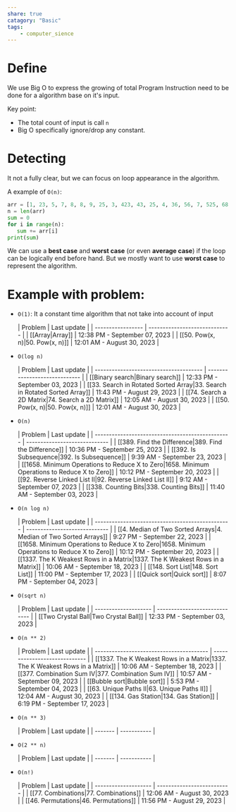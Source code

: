 ```yaml
---
share: true
catagory: "Basic"
tags:
    - computer_sience
---
```


# Define

We use Big O to express the growing of total Program Instruction need to be done for a algorithm base on it's input.

Key point:
- The total count of input is call `n` 
- Big O specifically ignore/drop any constant.
# Detecting

It not a fully clear, but we can focus on loop appearance in the algorithm.

A example of `O(n)`:

```python
arr = [1, 23, 5, 7, 8, 8, 9, 25, 3, 423, 43, 25, 4, 36, 56, 7, 525, 68,  44, 7, 8, 9, 8, 9, 809, 233, 445, 6, 34, 6]
n = len(arr)
sum = 0
for i in range(n):
   sum += arr[i]
print(sum)
```

We can use a **best case** and **worst case** (or even **average case**) if the loop can be logically end before hand. But we mostly want to use **worst case** to represent the algorithm. 
# Example with problem:

- `O(1)`: It a constant time algorithm that not take into account of input

    | Problem           | Last update                   |
| ----------------- | ----------------------------- |
| [[Array|Array]]         | 12:38 PM - September 07, 2023 |
| [[50. Pow(x, n)|50. Pow(x, n)]] | 12:01 AM - August 30, 2023    |


- `O(log n)`

    | Problem                                | Last update                   |
| -------------------------------------- | ----------------------------- |
| [[Binary search|Binary search]]                      | 12:33 PM - September 03, 2023 |
| [[33. Search in Rotated Sorted Array|33. Search in Rotated Sorted Array]] | 11:43 PM - August 29, 2023    |
| [[74. Search a 2D Matrix|74. Search a 2D Matrix]]             | 12:05 AM - August 30, 2023    |
| [[50. Pow(x, n)|50. Pow(x, n)]]                      | 12:01 AM - August 30, 2023    |


- `O(n)`

    | Problem                                          | Last update                   |
| ------------------------------------------------ | ----------------------------- |
| [[389. Find the Difference|389. Find the Difference]]                     | 10:36 PM - September 25, 2023 |
| [[392. Is Subsequence|392. Is Subsequence]]                          | 9:39 AM - September 23, 2023  |
| [[1658. Minimum Operations to Reduce X to Zero|1658. Minimum Operations to Reduce X to Zero]] | 10:12 PM - September 20, 2023 |
| [[92. Reverse Linked List II|92. Reverse Linked List II]]                   | 9:12 AM - September 07, 2023  |
| [[338. Counting Bits|338. Counting Bits]]                           | 11:40 AM - September 03, 2023 |


- `O(n log n)`

    | Problem                                          | Last update                   |
| ------------------------------------------------ | ----------------------------- |
| [[4. Median of Two Sorted Arrays|4. Median of Two Sorted Arrays]]               | 9:27 PM - September 22, 2023  |
| [[1658. Minimum Operations to Reduce X to Zero|1658. Minimum Operations to Reduce X to Zero]] | 10:12 PM - September 20, 2023 |
| [[1337. The K Weakest Rows in a Matrix|1337. The K Weakest Rows in a Matrix]]         | 10:06 AM - September 18, 2023 |
| [[148. Sort List|148. Sort List]]                               | 11:00 PM - September 17, 2023 |
| [[Quick sort|Quick sort]]                                   | 8:07 PM - September 04, 2023  |


- `O(sqrt n)`

    | Problem              | Last update                   |
| -------------------- | ----------------------------- |
| [[Two Crystal Ball|Two Crystal Ball]] | 12:33 PM - September 03, 2023 |


- `O(n ** 2)`

    | Problem                                  | Last update                   |
| ---------------------------------------- | ----------------------------- |
| [[1337. The K Weakest Rows in a Matrix|1337. The K Weakest Rows in a Matrix]] | 10:06 AM - September 18, 2023 |
| [[377. Combination Sum IV|377. Combination Sum IV]]              | 10:57 AM - September 09, 2023 |
| [[Bubble sort|Bubble sort]]                          | 5:53 PM - September 04, 2023  |
| [[63. Unique Paths II|63. Unique Paths II]]                  | 12:04 AM - August 30, 2023    |
| [[134. Gas Station|134. Gas Station]]                     | 6:19 PM - September 17, 2023  |


- `O(n ** 3)`

    | Problem | Last update |
| ------- | ----------- |


- `O(2 ** n)`

    | Problem | Last update |
| ------- | ----------- |


- `O(n!)`

    | Problem              | Last update                |
| -------------------- | -------------------------- |
| [[77. Combinations|77. Combinations]] | 12:06 AM - August 30, 2023 |
| [[46. Permutations|46. Permutations]] | 11:56 PM - August 29, 2023 |


